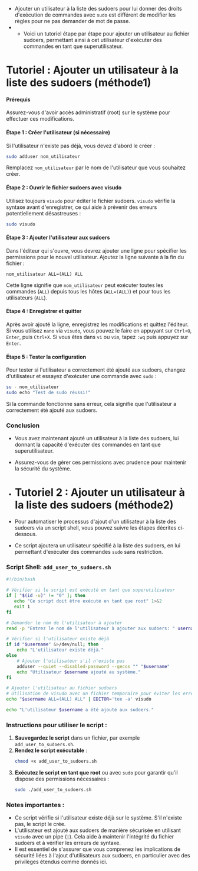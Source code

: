 - Ajouter un utilisateur à la liste des sudoers pour lui donner des droits d'exécution de commandes avec `sudo` est différent de modifier les règles pour ne pas demander de mot de passe.
- - Voici un tutoriel étape par étape pour ajouter un utilisateur au fichier sudoers, permettant ainsi à cet utilisateur d'exécuter des commandes en tant que superutilisateur.

# Tutoriel : Ajouter un utilisateur à la liste des sudoers (méthode1)

#### Prérequis

Assurez-vous d'avoir accès administratif (root) sur le système pour effectuer ces modifications.

#### Étape 1 : Créer l'utilisateur (si nécessaire)

Si l'utilisateur n'existe pas déjà, vous devez d'abord le créer :

```bash
sudo adduser nom_utilisateur
```

Remplacez `nom_utilisateur` par le nom de l'utilisateur que vous souhaitez créer.

#### Étape 2 : Ouvrir le fichier sudoers avec visudo

Utilisez toujours `visudo` pour éditer le fichier sudoers. `visudo` vérifie la syntaxe avant d'enregistrer, ce qui aide à prévenir des erreurs potentiellement désastreuses :

```bash
sudo visudo
```

#### Étape 3 : Ajouter l'utilisateur aux sudoers

Dans l'éditeur qui s'ouvre, vous devrez ajouter une ligne pour spécifier les permissions pour le nouvel utilisateur. Ajoutez la ligne suivante à la fin du fichier :

```text
nom_utilisateur ALL=(ALL) ALL
```

Cette ligne signifie que `nom_utilisateur` peut exécuter toutes les commandes (`ALL`) depuis tous les hôtes (`ALL=(ALL)`) et pour tous les utilisateurs (`ALL`).

#### Étape 4 : Enregistrer et quitter

Après avoir ajouté la ligne, enregistrez les modifications et quittez l'éditeur. Si vous utilisez `nano` via `visudo`, vous pouvez le faire en appuyant sur `Ctrl+O`, `Enter`, puis `Ctrl+X`. Si vous êtes dans `vi` ou `vim`, tapez `:wq` puis appuyez sur `Enter`.

#### Étape 5 : Tester la configuration

Pour tester si l'utilisateur a correctement été ajouté aux sudoers, changez d'utilisateur et essayez d'exécuter une commande avec `sudo` :

```bash
su - nom_utilisateur
sudo echo "Test de sudo réussi!"
```

Si la commande fonctionne sans erreur, cela signifie que l'utilisateur a correctement été ajouté aux sudoers.

### Conclusion

- Vous avez maintenant ajouté un utilisateur à la liste des sudoers, lui donnant la capacité d'exécuter des commandes en tant que superutilisateur. 
- Assurez-vous de gérer ces permissions avec prudence pour maintenir la sécurité du système.

- # Tutoriel 2 : Ajouter un utilisateur à la liste des sudoers (méthode2)

- Pour automatiser le processus d'ajout d'un utilisateur à la liste des sudoers via un script shell, vous pouvez suivre les étapes décrites ci-dessous. 
- Ce script ajoutera un utilisateur spécifié à la liste des sudoers, en lui permettant d'exécuter des commandes `sudo` sans restriction.

### Script Shell: `add_user_to_sudoers.sh`

```bash
#!/bin/bash

# Vérifier si le script est exécuté en tant que superutilisateur
if [ "$(id -u)" != "0" ]; then
   echo "Ce script doit être exécuté en tant que root" 1>&2
   exit 1
fi

# Demander le nom de l'utilisateur à ajouter
read -p "Entrez le nom de l'utilisateur à ajouter aux sudoers: " username

# Vérifier si l'utilisateur existe déjà
if id "$username" &>/dev/null; then
    echo "L'utilisateur existe déjà."
else
    # Ajouter l'utilisateur s'il n'existe pas
    adduser --quiet --disabled-password --gecos "" "$username"
    echo "Utilisateur $username ajouté au système."
fi

# Ajouter l'utilisateur au fichier sudoers
# Utilisation de visudo avec un fichier temporaire pour éviter les erreurs de syntaxe
echo "$username ALL=(ALL) ALL" | EDITOR='tee -a' visudo

echo "L'utilisateur $username a été ajouté aux sudoers."
```

### Instructions pour utiliser le script :

1. **Sauvegardez le script** dans un fichier, par exemple `add_user_to_sudoers.sh`.
2. **Rendez le script exécutable** :
   ```bash
   chmod +x add_user_to_sudoers.sh
   ```
3. **Exécutez le script en tant que root** ou avec `sudo` pour garantir qu'il dispose des permissions nécessaires :
   ```bash
   sudo ./add_user_to_sudoers.sh
   ```

### Notes importantes :

- Ce script vérifie si l'utilisateur existe déjà sur le système. S'il n'existe pas, le script le crée.
- L'utilisateur est ajouté aux sudoers de manière sécurisée en utilisant `visudo` avec un pipe (`|`). Cela aide à maintenir l'intégrité du fichier sudoers et à vérifier les erreurs de syntaxe.
- Il est essentiel de s'assurer que vous comprenez les implications de sécurité liées à l'ajout d'utilisateurs aux sudoers, en particulier avec des privilèges étendus comme donnés ici.
